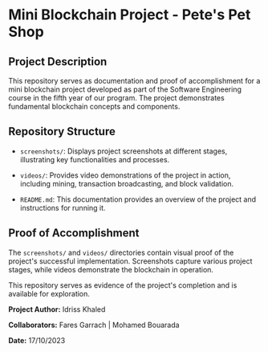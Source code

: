 # Mini Blockchain Project - Pete's Pet Shop

## Project Description

This repository serves as documentation and proof of accomplishment for a mini blockchain project developed as part of the Software Engineering course in the fifth year of our program. The project demonstrates fundamental blockchain concepts and components.

## Repository Structure

- `screenshots/`: Displays project screenshots at different stages, illustrating key functionalities and processes.

- `videos/`: Provides video demonstrations of the project in action, including mining, transaction broadcasting, and block validation.

- `README.md`: This documentation provides an overview of the project and instructions for running it.

## Proof of Accomplishment

The `screenshots/` and `videos/` directories contain visual proof of the project's successful implementation. Screenshots capture various project stages, while videos demonstrate the blockchain in operation.

This repository serves as evidence of the project's completion and is available for exploration. 

**Project Author:** Idriss Khaled 

**Collaborators:** Fares Garrach | Mohamed Bouarada

**Date:** 17/10/2023